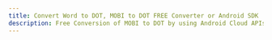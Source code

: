 ---title: Convert Word to DOT, MOBI to DOT FREE Converter or Android SDKdescription: Free Conversion of MOBI to DOT by using Android Cloud APIs & SDKs. Also Create, Edit & Render Microsoft Word & OpenOffice documents in the Cloud.---